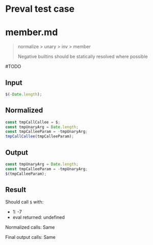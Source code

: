# Preval test case

# member.md

> normalize > unary > inv > member
>
> Negative builtins should be statically resolved where possible

#TODO

## Input

`````js filename=intro
$(-Date.length);
`````

## Normalized

`````js filename=intro
const tmpCallCallee = $;
const tmpUnaryArg = Date.length;
const tmpCalleeParam = -tmpUnaryArg;
tmpCallCallee(tmpCalleeParam);
`````

## Output

`````js filename=intro
const tmpUnaryArg = Date.length;
const tmpCalleeParam = -tmpUnaryArg;
$(tmpCalleeParam);
`````

## Result

Should call `$` with:
 - 1: -7
 - eval returned: undefined

Normalized calls: Same

Final output calls: Same
